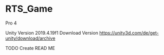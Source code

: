 # RTS_Game
Pro 4

Unity Version 2019.4.19f1
Download Version https://unity3d.com/de/get-unity/download/archive

TODO Create READ ME
